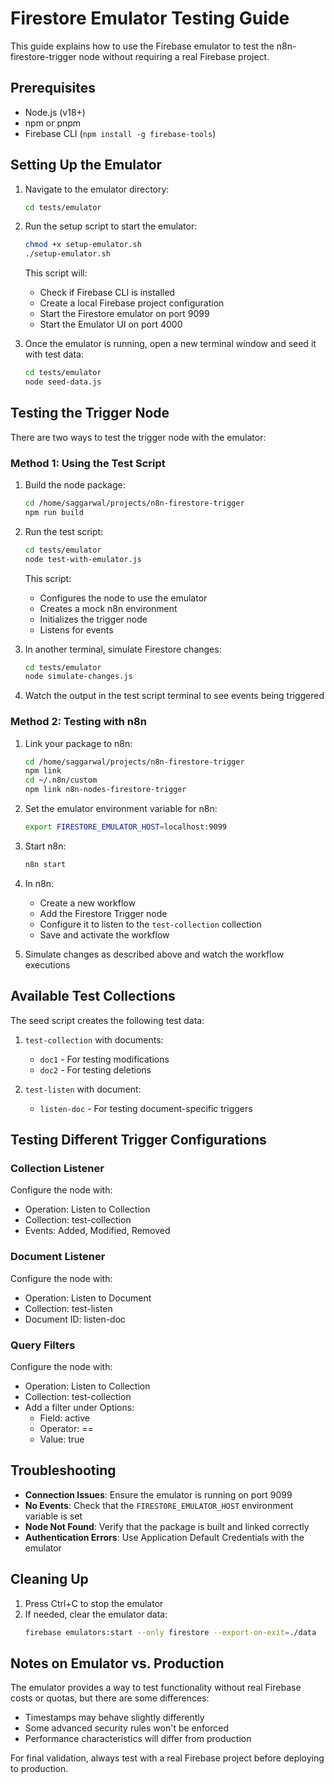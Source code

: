 # Firestore Emulator Testing Guide

This guide explains how to use the Firebase emulator to test the n8n-firestore-trigger node without requiring a real Firebase project.

## Prerequisites

- Node.js (v18+)
- npm or pnpm
- Firebase CLI (`npm install -g firebase-tools`)

## Setting Up the Emulator

1. Navigate to the emulator directory:
   ```bash
   cd tests/emulator
   ```

2. Run the setup script to start the emulator:
   ```bash
   chmod +x setup-emulator.sh
   ./setup-emulator.sh
   ```

   This script will:
   - Check if Firebase CLI is installed
   - Create a local Firebase project configuration
   - Start the Firestore emulator on port 9099
   - Start the Emulator UI on port 4000

3. Once the emulator is running, open a new terminal window and seed it with test data:
   ```bash
   cd tests/emulator
   node seed-data.js
   ```

## Testing the Trigger Node

There are two ways to test the trigger node with the emulator:

### Method 1: Using the Test Script

1. Build the node package:
   ```bash
   cd /home/saggarwal/projects/n8n-firestore-trigger
   npm run build
   ```

2. Run the test script:
   ```bash
   cd tests/emulator
   node test-with-emulator.js
   ```

   This script:
   - Configures the node to use the emulator
   - Creates a mock n8n environment
   - Initializes the trigger node
   - Listens for events

3. In another terminal, simulate Firestore changes:
   ```bash
   cd tests/emulator
   node simulate-changes.js
   ```

4. Watch the output in the test script terminal to see events being triggered

### Method 2: Testing with n8n

1. Link your package to n8n:
   ```bash
   cd /home/saggarwal/projects/n8n-firestore-trigger
   npm link
   cd ~/.n8n/custom
   npm link n8n-nodes-firestore-trigger
   ```

2. Set the emulator environment variable for n8n:
   ```bash
   export FIRESTORE_EMULATOR_HOST=localhost:9099
   ```

3. Start n8n:
   ```bash
   n8n start
   ```

4. In n8n:
   - Create a new workflow
   - Add the Firestore Trigger node
   - Configure it to listen to the `test-collection` collection
   - Save and activate the workflow

5. Simulate changes as described above and watch the workflow executions

## Available Test Collections

The seed script creates the following test data:

1. `test-collection` with documents:
   - `doc1` - For testing modifications
   - `doc2` - For testing deletions

2. `test-listen` with document:
   - `listen-doc` - For testing document-specific triggers

## Testing Different Trigger Configurations

### Collection Listener

Configure the node with:
- Operation: Listen to Collection
- Collection: test-collection
- Events: Added, Modified, Removed

### Document Listener

Configure the node with:
- Operation: Listen to Document
- Collection: test-listen
- Document ID: listen-doc

### Query Filters

Configure the node with:
- Operation: Listen to Collection
- Collection: test-collection
- Add a filter under Options:
  - Field: active
  - Operator: ==
  - Value: true

## Troubleshooting

- **Connection Issues**: Ensure the emulator is running on port 9099
- **No Events**: Check that the `FIRESTORE_EMULATOR_HOST` environment variable is set
- **Node Not Found**: Verify that the package is built and linked correctly
- **Authentication Errors**: Use Application Default Credentials with the emulator

## Cleaning Up

1. Press Ctrl+C to stop the emulator
2. If needed, clear the emulator data:
   ```bash
   firebase emulators:start --only firestore --export-on-exit=./data
   ```

## Notes on Emulator vs. Production

The emulator provides a way to test functionality without real Firebase costs or quotas, but there are some differences:

- Timestamps may behave slightly differently
- Some advanced security rules won't be enforced
- Performance characteristics will differ from production

For final validation, always test with a real Firebase project before deploying to production.
